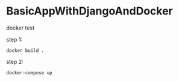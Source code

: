 # BasicAppWithDjangoAndDocker
docker test


step 1:
```
docker build .
```

step 2:
```
docker-compose up
```
